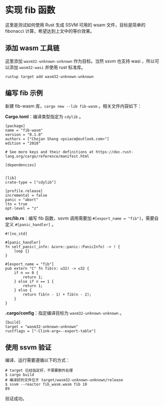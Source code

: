# 实现 fib 函数

这里是测试如何使用 Rust 生成 SSVM 可用的 wsam 文件，目标是简单的 fibonacci 计算，希望达到上文中的等价效果。

## 添加 wasm 工具链

这里添加 `wasm32-unknown-unknown` 作为目标。当然 ssvm 也支持 wasi ，所以可以添加 `wasm32-wasi` 并使用 rust 标准库。

```
rustup target add wasm32-unknown-unknown
```

## 编写 fib 示例

新建 fib-wasm 库，`cargo new --lib fib-wasm` 。相关文件内容如下：

**Cargo.toml**：编译类型指定为 `cdylib` 。

```
[package]
name = "fib-wasm"
version = "0.1.0"
authors = ["Chojan Shang <psiace@outlook.com>"]
edition = "2018"

# See more keys and their definitions at https://doc.rust-lang.org/cargo/reference/manifest.html

[dependencies]


[lib]
crate-type = ["cdylib"]

[profile.release]
incremental = false
panic = "abort"
lto = true
opt-level = "z"
```

**src/lib.rs**：编写 fib 函数，ssvm 调用需要加 `#[export_name = "fib"]`，需要自定义 `#[panic_handler]` 。

```
#![no_std]

#[panic_handler]
fn self_panic(_info: &core::panic::PanicInfo) -> ! {
    loop {}
}

#[export_name = "fib"]
pub extern "C" fn fib(n: u32) -> u32 {
    if n == 0 {
        return 1;
    } else if n == 1 {
        return 1;
    } else {
        return fib(n - 1) + fib(n - 2);
    }
}
```

**.cargo/config**：指定编译目标为 `wasm32-unknown-unknown` 。

```
[build]
target = "wasm32-unknown-unknown"
rustflags = ["-Clink-arg=--export-table"]
```

## 使用 ssvm 验证

编译、运行需要遵循以下的方式：

```
# target 已经指定好，不需要额外处理
$ cargo build
# 编译好的文件位于 target/wasm32-unknown-unknown/release
$ ssvm --reactor fib_wasm.wasm fib 10
89
```

验证成功。
